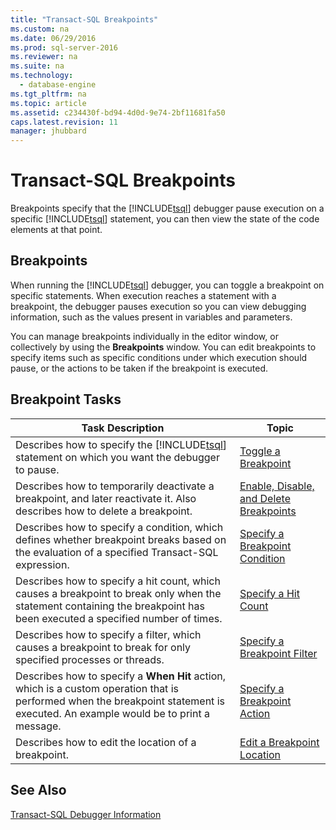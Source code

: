 ```yaml
---
title: "Transact-SQL Breakpoints"
ms.custom: na
ms.date: 06/29/2016
ms.prod: sql-server-2016
ms.reviewer: na
ms.suite: na
ms.technology: 
  - database-engine
ms.tgt_pltfrm: na
ms.topic: article
ms.assetid: c234430f-bd94-4d0d-9e74-2bf11681fa50
caps.latest.revision: 11
manager: jhubbard
---
```

# Transact-SQL Breakpoints
Breakpoints specify that the [!INCLUDE[tsql](../../Topics/TopicNameContainA/includes/tsql_md.md)] debugger pause execution on a specific [!INCLUDE[tsql](../../Topics/TopicNameContainA/includes/tsql_md.md)] statement, you can then view the state of the code elements at that point.  
  
## Breakpoints  
 When running the [!INCLUDE[tsql](../../Topics/TopicNameContainA/includes/tsql_md.md)] debugger, you can toggle a breakpoint on specific statements. When execution reaches a statement with a breakpoint, the debugger pauses execution so you can view debugging information, such as the values present in variables and parameters.  
  
 You can manage breakpoints individually in the editor window, or collectively by using the **Breakpoints** window. You can edit breakpoints to specify items such as specific conditions under which execution should pause, or the actions to be taken if the breakpoint is executed.  
  
## Breakpoint Tasks  
  
|Task Description|Topic|  
|----------------------|-----------|  
|Describes how to specify the [!INCLUDE[tsql](../../Topics/TopicNameContainA/includes/tsql_md.md)] statement on which you want the debugger to pause.|[Toggle a Breakpoint](../../Topics/TopicNameContainA/Toggle-a-Breakpoint.md)|  
|Describes how to temporarily deactivate a breakpoint, and later reactivate it. Also describes how to delete a breakpoint.|[Enable, Disable, and Delete Breakpoints](../../Topics/TopicNameNotContainA/Enable--Disable--and-Delete-Breakpoints.md)|  
|Describes how to specify a condition, which defines whether breakpoint breaks based on the evaluation of a specified Transact-SQL expression.|[Specify a Breakpoint Condition](../../Topics/TopicNameContainA/Specify-a-Breakpoint-Condition.md)|  
|Describes how to specify a hit count, which causes a breakpoint to break only when the statement containing the breakpoint has been executed a specified number of times.|[Specify a Hit Count](../../Topics/TopicNameContainA/Specify-a-Hit-Count.md)|  
|Describes how to specify a filter, which causes a breakpoint to break for only specified processes or threads.|[Specify a Breakpoint Filter](../../Topics/TopicNameContainA/Specify-a-Breakpoint-Filter.md)|  
|Describes how to specify a **When Hit** action, which is a custom operation that is performed when the breakpoint statement is executed. An example would be to print a message.|[Specify a Breakpoint Action](../../Topics/TopicNameContainA/Specify-a-Breakpoint-Action.md)|  
|Describes how to edit the location of a breakpoint.|[Edit a Breakpoint Location](../../Topics/TopicNameContainA/Edit-a-Breakpoint-Location.md)|  
  
## See Also  
 [Transact-SQL Debugger Information](../../Topics/TopicNameNotContainA/Transact-SQL-Debugger-Information.md)